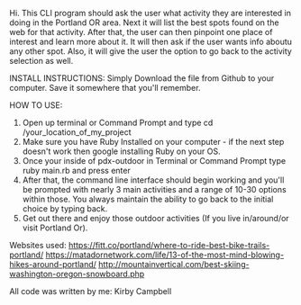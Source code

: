 Hi.  This CLI program should ask the user what activity they are interested in doing in the Portland OR area.
Next it will list the best spots found on the web for that activity.
After that, the user can then pinpoint one place of interest and learn more about it.
It will then ask if the user wants info aboutu any other spot.
Also, it will give the user the option to go back to the activity selection as well.


INSTALL INSTRUCTIONS: 
Simply Download the file from Github to your computer.  Save it somewhere that you'll remember.

HOW TO USE:
1. Open up terminal or Command Prompt and type cd /your_location_of_my_project
2. Make sure you have Ruby Installed on your computer - if the next step doesn't work then google installing Ruby on your OS.
3. Once your inside of pdx-outdoor in Terminal or Command Prompt type ruby main.rb  and press enter
4. After that, the command line interface should begin working and you'll be prompted with nearly 3 main activities and a range of 10-30 options within those.  You always maintain the ability to go back to the initial choice by typing back.
5. Get out there and enjoy those outdoor activities (If you live in/around/or visit Portland Or).

Websites used: 
https://fitt.co/portland/where-to-ride-best-bike-trails-portland/
https://matadornetwork.com/life/13-of-the-most-mind-blowing-hikes-around-portland/
http://mountainvertical.com/best-skiing-washington-oregon-snowboard.php

All code was written by me: Kirby Campbell

